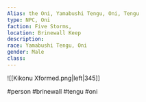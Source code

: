 ```yaml
---
Alias: the Oni, Yamabushi Tengu, Oni, Tengu
type: NPC, Oni
faction: Five Storms,
location: Brinewall Keep
description:  
race: Yamabushi Tengu, Oni
gender: Male
class: 
---
```


![[Kikonu Xformed.png|left|345]]

#person #brinewall #tengu #oni 
